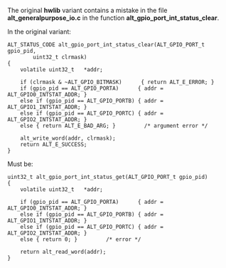 The original **hwlib** variant contains a mistake in the file **alt_generalpurpose_io.c** in the function **alt_gpio_port_int_status_clear**.

In the original variant:
```
ALT_STATUS_CODE alt_gpio_port_int_status_clear(ALT_GPIO_PORT_t gpio_pid,
        uint32_t clrmask)
{
    volatile uint32_t   *addr;

    if (clrmask & ~ALT_GPIO_BITMASK)      { return ALT_E_ERROR; }
    if (gpio_pid == ALT_GPIO_PORTA)      { addr = ALT_GPIO0_INTSTAT_ADDR; }
    else if (gpio_pid == ALT_GPIO_PORTB) { addr = ALT_GPIO1_INTSTAT_ADDR; }
    else if (gpio_pid == ALT_GPIO_PORTC) { addr = ALT_GPIO2_INTSTAT_ADDR; }
    else { return ALT_E_BAD_ARG; }         /* argument error */

    alt_write_word(addr, clrmask);
    return ALT_E_SUCCESS;
}
```

Must be:
```
uint32_t alt_gpio_port_int_status_get(ALT_GPIO_PORT_t gpio_pid)
{
    volatile uint32_t   *addr;

    if (gpio_pid == ALT_GPIO_PORTA)      { addr = ALT_GPIO0_INTSTAT_ADDR; }
    else if (gpio_pid == ALT_GPIO_PORTB) { addr = ALT_GPIO1_INTSTAT_ADDR; }
    else if (gpio_pid == ALT_GPIO_PORTC) { addr = ALT_GPIO2_INTSTAT_ADDR; }
    else { return 0; }         /* error */

    return alt_read_word(addr);
}
```
